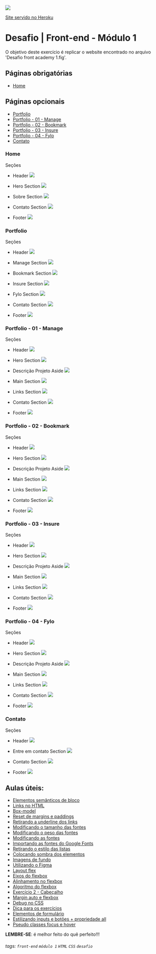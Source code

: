 ![](https://i.imgur.com/xG74tOh.png)

[Site servido no Heroku](https://resumos-cubos.herokuapp.com/atividades-entregues/modulo-01/front-end/desafio-frontend-modulo1-integral/pages/index.html)

# Desafio | Front-end - Módulo 1

O objetivo deste exercício é replicar o website encontrado no arquivo 'Desafio front academy 1.fig'.

## Páginas obrigatórias
 - [Home](#Home)

## Páginas opcionais
 - [Portfolio](#Portfolio)
 - [Portfolio - 01 - Manage](#Portfolio---01---Manage)
 - [Portfolio - 02 - Bookmark](#Portfolio---02---Bookmark)
 - [Portfolio - 03 - Insure](#Portfolio---03---Insure)
 - [Portfolio - 04 - Fylo](#Portfolio---04---Fylo)
 - [Contato](#Contato)

### Home

Seções

- Header ![](https://i.imgur.com/Vwj9U0y.png)

- Hero Section ![](https://i.imgur.com/tjYO6R6.png)

- Sobre Section ![](https://i.imgur.com/KHPaEWW.png)

- Contato Section ![](https://i.imgur.com/e88URFi.png)

- Footer ![](https://i.imgur.com/P06m37L.png)

### Portfolio

Seções

- Header ![](https://i.imgur.com/1pDIzMz.png)

- Manage Section ![](https://i.imgur.com/jHweGIb.png)

- Bookmark Section ![](https://i.imgur.com/uTpctrq.png)

- Insure Section ![](https://i.imgur.com/BsAWB7m.png)

- Fylo Section ![](https://i.imgur.com/W9s2afk.png)

- Contato Section ![](https://i.imgur.com/e88URFi.png)

- Footer ![](https://i.imgur.com/P06m37L.png)

### Portfolio - 01 - Manage

Seções

- Header ![](https://i.imgur.com/1pDIzMz.png)

- Hero Section ![](https://i.imgur.com/JYY2lNG.png)

- Descrição Projeto Aside ![](https://i.imgur.com/uEgRim6.png)

- Main Section 
![](https://i.imgur.com/O1JyZtK.png)

- Links Section ![](https://i.imgur.com/zGJMDOE.png)

- Contato Section ![](https://i.imgur.com/e88URFi.png)

- Footer ![](https://i.imgur.com/P06m37L.png)

### Portfolio - 02 - Bookmark

Seções

- Header ![](https://i.imgur.com/1pDIzMz.png)

- Hero Section ![](https://i.imgur.com/ag3Madi.png)

- Descrição Projeto Aside 
![](https://i.imgur.com/JDvgptu.png)

- Main Section 
![](https://i.imgur.com/T41K6z3.png)

- Links Section ![](https://i.imgur.com/UpCLzFL.png)

- Contato Section ![](https://i.imgur.com/e88URFi.png)

- Footer ![](https://i.imgur.com/P06m37L.png)

### Portfolio - 03 - Insure

Seções

- Header ![](https://i.imgur.com/1pDIzMz.png)

- Hero Section ![](https://i.imgur.com/yJMQ0iJ.png)

- Descrição Projeto Aside 
![](https://i.imgur.com/zofNYva.png)

- Main Section 
![](https://i.imgur.com/BMMJXlz.png)

- Links Section ![](https://i.imgur.com/9fYN4lI.png)

- Contato Section ![](https://i.imgur.com/e88URFi.png)

- Footer ![](https://i.imgur.com/P06m37L.png)

### Portfolio - 04 - Fylo

Seções

- Header ![](https://i.imgur.com/1pDIzMz.png)

- Hero Section ![](https://i.imgur.com/7IcYjiF.png)

- Descrição Projeto Aside 
![](https://i.imgur.com/fKuRKYX.png)

- Main Section 
![](https://i.imgur.com/MQC6y17.png)

- Links Section ![](https://i.imgur.com/3WGHl8V.png)

- Contato Section ![](https://i.imgur.com/e88URFi.png)

- Footer ![](https://i.imgur.com/P06m37L.png)

### Contato

Seções

- Header ![](https://i.imgur.com/ubDorki.png)

- Entre em contato Section ![](https://i.imgur.com/4GLs5Iw.png)

- Contato Section ![](https://i.imgur.com/VvO2m7w.png)

- Footer ![](https://i.imgur.com/P06m37L.png)

## Aulas úteis:
- [Elementos semânticos de bloco](https://plataforma.cubos.academy/curso/b0149c95-5986-4ac2-ac4c-a0f323353f26/data/11/06/2021/aula/11e59f3b-d961-4020-9393-25f6a4b1bd7f/11049bbc-df32-43fb-8f01-1b0026b8ada5)
- [Links no HTML](https://plataforma.cubos.academy/curso/b0149c95-5986-4ac2-ac4c-a0f323353f26/data/11/06/2021/aula/11e59f3b-d961-4020-9393-25f6a4b1bd7f/f336d05d-510a-4a4d-80e5-9d2e0445b217)
- [Box-model](https://plataforma.cubos.academy/curso/b0149c95-5986-4ac2-ac4c-a0f323353f26/data/15/06/2021/aula/daa49ac8-8fe1-44bc-a5c7-cf4fbcfe4c36/c1f38206-3243-4ecb-a2fb-3b6874b8aba8)
- [Reset de margins e paddings](https://plataforma.cubos.academy/curso/b0149c95-5986-4ac2-ac4c-a0f323353f26/data/15/06/2021/aula/daa49ac8-8fe1-44bc-a5c7-cf4fbcfe4c36/57e76fdf-f4c9-4732-8a7f-af78c65a1e8b)
- [Retirando a underline dos links](https://plataforma.cubos.academy/curso/b0149c95-5986-4ac2-ac4c-a0f323353f26/data/17/06/2021/aula/7dd4a93d-4a34-4b7b-81a5-9d8b7e4638a4/989e69d3-2c8c-4cf6-a184-607de0021c1d)
- [Modificando o tamanho das fontes](https://plataforma.cubos.academy/curso/b0149c95-5986-4ac2-ac4c-a0f323353f26/data/17/06/2021/aula/7dd4a93d-4a34-4b7b-81a5-9d8b7e4638a4/31a3c92f-f742-45fb-94b4-a29a834a4210)
- [Modificando o peso das fontes](https://plataforma.cubos.academy/curso/b0149c95-5986-4ac2-ac4c-a0f323353f26/data/17/06/2021/aula/7dd4a93d-4a34-4b7b-81a5-9d8b7e4638a4/4f70de3e-df04-4137-8fed-82733dbd013c)
- [Modificando as fontes](https://plataforma.cubos.academy/curso/b0149c95-5986-4ac2-ac4c-a0f323353f26/data/17/06/2021/aula/7dd4a93d-4a34-4b7b-81a5-9d8b7e4638a4/efec4ace-0cf1-4866-8520-51a74fa7ce32)
- [Importando as fontes do Google Fonts](https://plataforma.cubos.academy/curso/b0149c95-5986-4ac2-ac4c-a0f323353f26/data/17/06/2021/aula/7dd4a93d-4a34-4b7b-81a5-9d8b7e4638a4/d4b1f445-f2f5-41dd-b500-fbdb30bff7ac)
- [Retirando o estilo das listas](https://plataforma.cubos.academy/curso/b0149c95-5986-4ac2-ac4c-a0f323353f26/data/17/06/2021/aula/7dd4a93d-4a34-4b7b-81a5-9d8b7e4638a4/81343b26-53eb-4af3-a82b-d69a2aee2715)
- [Colocando sombra dos elementos](https://plataforma.cubos.academy/curso/b0149c95-5986-4ac2-ac4c-a0f323353f26/data/17/06/2021/aula/7dd4a93d-4a34-4b7b-81a5-9d8b7e4638a4/df69a31b-e81b-4291-a5d0-4bf42718912a)
- [Imagens de fundo](https://plataforma.cubos.academy/curso/b0149c95-5986-4ac2-ac4c-a0f323353f26/data/17/06/2021/aula/7dd4a93d-4a34-4b7b-81a5-9d8b7e4638a4/62384640-0458-4459-bbe5-4a22a550e204)
- [Utilizando o Figma](https://plataforma.cubos.academy/curso/b0149c95-5986-4ac2-ac4c-a0f323353f26/data/17/06/2021/aula/7dd4a93d-4a34-4b7b-81a5-9d8b7e4638a4/0e2f98fb-9882-4221-aa78-63eb9e8e537f)
- [Layout flex](https://plataforma.cubos.academy/curso/b0149c95-5986-4ac2-ac4c-a0f323353f26/data/22/06/2021/aula/705a3d39-f5ea-4172-b4b1-2fca8f4d68b7/6b05a72d-78ee-420a-b4d0-3a3e3b8bd230)
- [Eixos do flexbox](https://plataforma.cubos.academy/curso/b0149c95-5986-4ac2-ac4c-a0f323353f26/data/22/06/2021/aula/705a3d39-f5ea-4172-b4b1-2fca8f4d68b7/ce0e9249-e11e-4f3e-8a38-874e0fd5382b)
- [Alinhamento no flexbox](https://plataforma.cubos.academy/curso/b0149c95-5986-4ac2-ac4c-a0f323353f26/data/22/06/2021/aula/705a3d39-f5ea-4172-b4b1-2fca8f4d68b7/857e732f-2d13-4269-b49e-e846f65e7d9e)
- [Algoritmo do flexbox](https://plataforma.cubos.academy/curso/b0149c95-5986-4ac2-ac4c-a0f323353f26/data/22/06/2021/aula/705a3d39-f5ea-4172-b4b1-2fca8f4d68b7/093cf90e-af63-428d-904d-3c7a300409a3)
- [Exercício 2 - Cabeçalho](https://plataforma.cubos.academy/curso/b0149c95-5986-4ac2-ac4c-a0f323353f26/data/22/06/2021/aula/705a3d39-f5ea-4172-b4b1-2fca8f4d68b7/9a9b7ec4-c7e6-4df9-8221-736ea31f9bab)
- [Margin auto e flexbox](https://plataforma.cubos.academy/curso/b0149c95-5986-4ac2-ac4c-a0f323353f26/data/22/06/2021/aula/705a3d39-f5ea-4172-b4b1-2fca8f4d68b7/24a6301d-6b52-4cdd-97ee-7a7361494d56)
- [Debug no CSS](https://plataforma.cubos.academy/curso/b0149c95-5986-4ac2-ac4c-a0f323353f26/data/22/06/2021/aula/705a3d39-f5ea-4172-b4b1-2fca8f4d68b7/f22cf313-e2c8-4c9e-b8ac-9e803c883d0e)
- [Dica para os exercícios](https://plataforma.cubos.academy/curso/b0149c95-5986-4ac2-ac4c-a0f323353f26/data/29/06/2021/aula/edfef987-4b18-49a2-9b2d-bfbfa46f89a3/c81bad48-d76c-45fa-b851-cd1c8e111a7d)
- [Elementos de formulário](https://plataforma.cubos.academy/curso/b0149c95-5986-4ac2-ac4c-a0f323353f26/data/01/07/2021/aula/afe206e8-269c-45a4-8830-3f7a4fc9e1c6/55ed4555-3325-4b73-8bec-d98218fa61a2)
- [Estilizando inputs e botões + propriedade all](https://plataforma.cubos.academy/curso/b0149c95-5986-4ac2-ac4c-a0f323353f26/data/01/07/2021/aula/afe206e8-269c-45a4-8830-3f7a4fc9e1c6/383edf9e-04f7-4cb9-89fe-594fc07b803c)
- [Pseudo classes focus e hover](https://plataforma.cubos.academy/curso/b0149c95-5986-4ac2-ac4c-a0f323353f26/data/01/07/2021/aula/afe206e8-269c-45a4-8830-3f7a4fc9e1c6/e0f440b4-907b-4ebf-aeb1-726385b37241)

**LEMBRE-SE**: é melhor feito do quê perfeito!!!



###### tags: `front-end` `módulo 1` `HTML` `CSS` `desafio`
